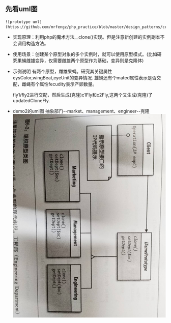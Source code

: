 ## 先看uml图
    
    ![prototype uml](https://github.com/mrfengz/php_practice/blob/master/design_patterns/creator/prototype/prototype_uml.jpg)
- 实现原理：利用php的魔术方法__clone()实现。但是注意新创建的实例副本不会调用构造方法。
    
- 使用场景：创建某个原型对象的多个实例时，就可以使用原型模式。(比如研究果蝇雌雄变异，仅需要雌雄两个原型作为基础，变异则是克隆体)

- 示例说明
    有两个原型，雌雄果蝇。研究其关键属性eysColor,wingBeat,eyeUnit的变异情况.
    雄蝇还有个mated属性表示是否交配，雌蝇有个属性fecudity表示产卵数量。
    
    fly1/fly2进行交配，然后生成(克隆)c1Fly和c2Fly,这两个又生成(克隆)了updatedCloneFly.
    
- demo2的uml图
    抽象部门--market、management、engineer--克隆
    ![部门](https://github.com/mrfengz/php_practice/blob/master/design_patterns/creator/prototype/uml_demo2.jpg)
